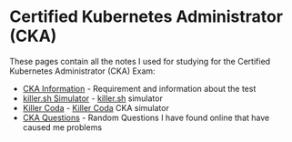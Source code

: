 # Certified Kubernetes Administrator (CKA)

These pages contain all the notes I used for studying for the Certified Kubernetes Administrator (CKA) Exam:

- [CKA Information](./CKA.md) - Requirement and information about the test 
- [killer.sh Simulator](./killer.md) - [killer.sh](https://killer.sh) simulator
- [Killer Coda](./killercoda.md) - [Killer Coda](https://killercoda.com/killer-shell-cka) CKA simulator
- [CKA Questions](./questions.md) - Random Questions I have found online that have caused me problems
